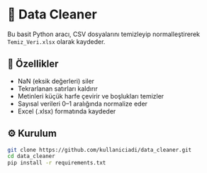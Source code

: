 # 🧹 Data Cleaner

Bu basit Python aracı, CSV dosyalarını temizleyip normalleştirerek `Temiz_Veri.xlsx` olarak kaydeder.

## 🚀 Özellikler
- NaN (eksik değerleri) siler
- Tekrarlanan satırları kaldırır
- Metinleri küçük harfe çevirir ve boşlukları temizler
- Sayısal verileri 0–1 aralığında normalize eder
- Excel (.xlsx) formatında kaydeder

## ⚙️ Kurulum

```bash
git clone https://github.com/kullaniciadi/data_cleaner.git
cd data_cleaner
pip install -r requirements.txt
